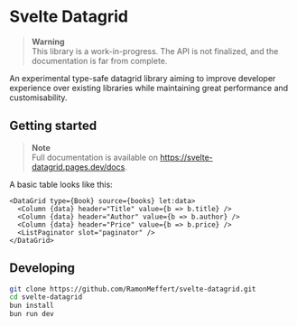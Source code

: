 # Svelte Datagrid

> **Warning**  
> This library is a work-in-progress. The API is not finalized, and the
> documentation is far from complete.

An experimental type-safe datagrid library aiming to improve developer
experience over existing libraries while maintaining great performance and
customisability.

## Getting started

> **Note**  
> Full documentation is available on <https://svelte-datagrid.pages.dev/docs>.

A basic table looks like this:

```svelte
<DataGrid type={Book} source={books} let:data>
  <Column {data} header="Title" value={b => b.title} />
  <Column {data} header="Author" value={b => b.author} />
  <Column {data} header="Price" value={b => b.price} />
  <ListPaginator slot="paginator" />
</DataGrid>
```

## Developing

```sh
git clone https://github.com/RamonMeffert/svelte-datagrid.git
cd svelte-datagrid
bun install
bun run dev
```
